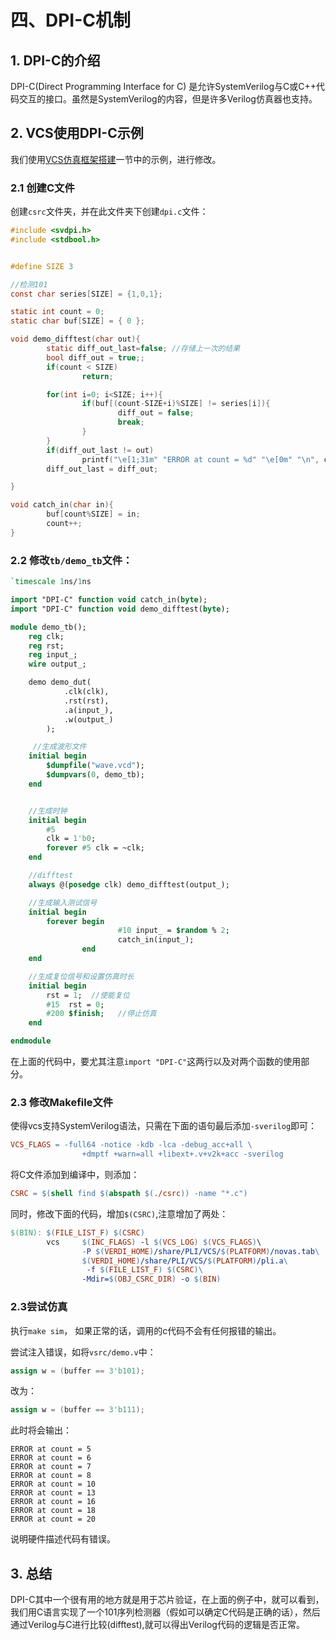 # 四、DPI-C机制 

## 1. DPI-C的介绍

DPI-C(Direct Programming Interface for C) 是允许SystemVerilog与C或C++代码交互的接口。虽然是SystemVerilog的内容，但是许多Verilog仿真器也支持。

## 2. VCS使用DPI-C示例

我们使用[VCS仿真框架搭建](VCS仿真框架搭建.md)一节中的示例，进行修改。

### 2.1 创建C文件

创建`csrc`文件夹，并在此文件夹下创建`dpi.c`文件：

```c
#include <svdpi.h>
#include <stdbool.h>


#define SIZE 3

//检测101
const char series[SIZE] = {1,0,1};

static int count = 0;
static char buf[SIZE] = { 0 };

void demo_difftest(char out){
        static diff_out_last=false; //存储上一次的结果
        bool diff_out = true;;
        if(count < SIZE)
                return;

        for(int i=0; i<SIZE; i++){
                if(buf[(count-SIZE+i)%SIZE] != series[i]){
                        diff_out = false;
                        break;
                }
        }
        if(diff_out_last != out)
                printf("\e[1;31m" "ERROR at count = %d" "\e[0m" "\n", count);
        diff_out_last = diff_out;

}

void catch_in(char in){
        buf[count%SIZE] = in;
        count++;
}

```

### 2.2 修改`tb/demo_tb`文件：

```systemverilog
`timescale 1ns/1ns

import "DPI-C" function void catch_in(byte);
import "DPI-C" function void demo_difftest(byte);

module demo_tb();
    reg clk;
    reg rst;
    reg input_;
    wire output_;

    demo demo_dut(
            .clk(clk),
            .rst(rst),
            .a(input_),
            .w(output_)
        );

     //生成波形文件
    initial begin
        $dumpfile("wave.vcd");
        $dumpvars(0, demo_tb);
    end


    //生成时钟
    initial begin
        #5
        clk = 1'b0;
        forever #5 clk = ~clk;
    end

    //difftest
    always @(posedge clk) demo_difftest(output_);

    //生成输入测试信号
    initial begin
        forever begin 
                        #10 input_ = $random % 2;
                        catch_in(input_);
                end
    end

    //生成复位信号和设置仿真时长
    initial begin
        rst = 1;  //使能复位
        #15  rst = 0;
        #200 $finish;   //停止仿真
    end

endmodule
```

在上面的代码中，要尤其注意`import "DPI-C"`这两行以及对两个函数的使用部分。

### 2.3 修改Makefile文件

使得vcs支持SystemVerilog语法，只需在下面的语句最后添加`-sverilog`即可：

```makefile
VCS_FLAGS = -full64 -notice -kdb -lca -debug_acc+all \
                +dmptf +warn=all +libext+.v+v2k+acc -sverilog
```

将C文件添加到编译中，则添加：

```makefile
CSRC = $(shell find $(abspath $(./csrc)) -name "*.c")
```

同时，修改下面的代码，增加`$(CSRC)`,注意增加了两处：

```makefile
$(BIN): $(FILE_LIST_F) $(CSRC)
        vcs     $(INC_FLAGS) -l $(VCS_LOG) $(VCS_FLAGS)\
                -P $(VERDI_HOME)/share/PLI/VCS/$(PLATFORM)/novas.tab\
                $(VERDI_HOME)/share/PLI/VCS/$(PLATFORM)/pli.a\
                 -f $(FILE_LIST_F) $(CSRC)\
                -Mdir=$(OBJ_CSRC_DIR) -o $(BIN)
```

### 2.3尝试仿真

执行`make sim`， 如果正常的话，调用的c代码不会有任何报错的输出。

尝试注入错误，如将`vsrc/demo.v`中：

```verilog
assign w = (buffer == 3'b101);
```

改为：

```verilog
assign w = (buffer == 3'b111);
```

此时将会输出：

```
ERROR at count = 5
ERROR at count = 6
ERROR at count = 7
ERROR at count = 8
ERROR at count = 10
ERROR at count = 13
ERROR at count = 16
ERROR at count = 18
ERROR at count = 20
```

说明硬件描述代码有错误。

## 3. 总结

DPI-C其中一个很有用的地方就是用于芯片验证，在上面的例子中，就可以看到，我们用C语言实现了一个101序列检测器（假如可以确定C代码是正确的话），然后通过Verilog与C进行比较(difftest),就可以得出Verilog代码的逻辑是否正常。
